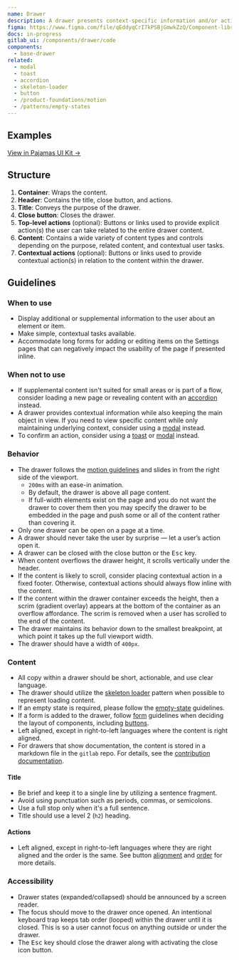 ```yaml
---
name: Drawer
description: A drawer presents context-specific information and/or actions without leaving the current page.
figma: https://www.figma.com/file/qEddyqCrI7kPSBjGmwkZzQ/Component-library?node-id=44560%3A56734
docs: in-progress
gitlab_ui: /components/drawer/code
components:
  - base-drawer
related:
  - modal
  - toast
  - accordion
  - skeleton-loader
  - button
  - /product-foundations/motion
  - /patterns/empty-states
---
```


## Examples

<story-viewer component="base-drawer" title="Default" iframe-padding="200px 0"></story-viewer>

<story-viewer component="base-drawer" story="with-actions" title="With actions" iframe-padding="200px 0"></story-viewer>

<story-viewer component="base-drawer" story="with-scrim-and-static-content" title="Documentation content" iframe-padding="200px 0"></story-viewer>

[View in Pajamas UI Kit →](https://www.figma.com/file/qEddyqCrI7kPSBjGmwkZzQ/%F0%9F%93%99-Component-library?type=design&node-id=44560-56734&mode=dev)

## Structure

<figure-img alt="Numbered diagram of a drawer structure" label="Drawer structure" src="/img/drawer-structure.svg"></figure-img>

1. **Container**: Wraps the content.
1. **Header**: Contains the title, close button, and actions.
1. **Title**: Conveys the purpose of the drawer.
1. **Close button**: Closes the drawer.
1. **Top-level actions** (optional): Buttons or links used to provide explicit action(s) the user can take related to the entire drawer content.
1. **Content**: Contains a wide variety of content types and controls depending on the purpose, related content, and contextual user tasks. 
1. **Contextual actions** (optional): Buttons or links used to provide contextual action(s) in relation to the content within the drawer.

## Guidelines

### When to use

- Display additional or supplemental information to the user about an element or item.
- Make simple, contextual tasks available.
- Accommodate long forms for adding or editing items on the Settings pages that can negatively impact the usability of the page if presented inline.

### When not to use

- If supplemental content isn't suited for small areas or is part of a flow, consider loading a new page or revealing content with an [accordion](/components/accordion) instead.
- A drawer provides contextual information while also keeping the main object in view. If you need to view specific content while only maintaining underlying context, consider using a [modal](/components/modal) instead.
- To confirm an action, consider using a [toast](/components/toast) or [modal](/components/modal) instead.

### Behavior

- The drawer follows the [motion guidelines](/product-foundations/motion) and slides in from the right side of the viewport.
  - `200ms` with an ease-in animation.
  - By default, the drawer is above all page content.
  - If full-width elements exist on the page and you do not want the drawer to cover them then you may specify the drawer to be embedded in the page and push some or all of the content rather than covering it.
- Only one drawer can be open on a page at a time.
- A drawer should never take the user by surprise — let a user’s action open it.
- A drawer can be closed with the close button or the <kbd>Esc</kbd> key.
- When content overflows the drawer height, it scrolls vertically under the header.
- If the content is likely to scroll, consider placing contextual action in a fixed footer. Otherwise, contextual actions should always flow inline with the content.
- If the content within the drawer container exceeds the height, then a scrim (gradient overlay) appears at the bottom of the container as an overflow affordance. The scrim is removed when a user has scrolled to the end of the content.
- The drawer maintains its behavior down to the smallest breakpoint, at which point it takes up the full viewport width.
- The drawer should have a width of `400px`.

### Content

- All copy within a drawer should be short, actionable, and use clear language.
- The drawer should utilize the [skeleton loader](/components/skeleton-loader/) pattern when possible to represent loading content.
- If an empty state is required, please follow the [empty-state](/patterns/empty-states) guidelines.
- If a form is added to the drawer, follow [form](/patterns/forms) guidelines when deciding the layout of components, including [buttons](/components/button).
- Left aligned, except in right-to-left languages where the content is right aligned.
- For drawers that show documentation, the content is stored in a markdown file in the `gitlab` repo.
  For details, see the [contribution documentation](https://docs.gitlab.com/ee/development/documentation/drawers.html).

#### Title

- Be brief and keep it to a single line by utilizing a sentence fragment.
- Avoid using punctuation such as periods, commas, or semicolons.
- Use a full stop only when it's a full sentence.
- Title should use a level 2 (`h2`) heading.

#### Actions

- Left aligned, except in right-to-left languages where they are right aligned and the order is the same. See button [alignment](/components/button#alignment) and [order](/components/button#order) for more details.

### Accessibility

- Drawer states (expanded/collapsed) should be announced by a screen reader.
- The focus should move to the drawer once opened. An intentional keyboard trap keeps tab order (looped) within the drawer until it is closed. This is so a user cannot focus on anything outside or under the drawer.
- The <kbd>Esc</kbd> key should close the drawer along with activating the close icon button.
